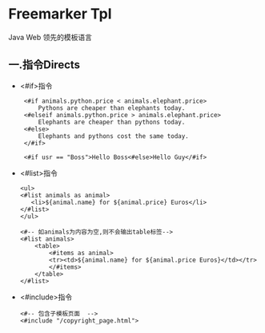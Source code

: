 Freemarker Tpl
=====================================
Java Web 领先的模板语言

## 一.指令Directs
* <#if>指令
   ```freemarker 
    <#if animals.python.price < animals.elephant.price>
        Pythons are cheaper than elephants today.
    <#elseif animals.python.price > animals.elephant.price>
        Elephants are cheaper than pythons today.
    <#else>
        Elephants and pythons cost the same today.
    </#if>

    <#if usr == "Boss">Hello Boss<#else>Hello Guy</#if>
   ```
* <#list>指令
    ```freemarker
    <ul>
    <#list animals as animal>
       <li>${animal.name} for ${animal.price} Euros</li>
    </#list>
    </ul>

    <#-- 如animals为内容为空,则不会输出table标签-->
    <#list animals>
        <table>
            <#items as animal>
            <tr><td>${animal.name} for ${animal.price Euros}</td></tr>
            </#items>
        </table>
    </#list>
    ```
* <#include>指令
    ```
    <#-- 包含子模板页面  -->
    <#include "/copyright_page.html">
    ```


      
